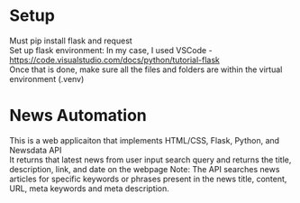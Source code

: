 # Setup
Must pip install flask and request  
Set up flask environment: In my case, I used VSCode - https://code.visualstudio.com/docs/python/tutorial-flask  
Once that is done, make sure all the files and folders are within the virtual environment (.venv)  

# News Automation
This is a web applicaiton that implements HTML/CSS, Flask, Python, and Newsdata API  
It returns that latest news from user input search query and returns the title, description, link, and date on the webpage
Note: The API searches news articles for specific keywords or phrases present in the news title, content, URL, meta keywords and meta description.
